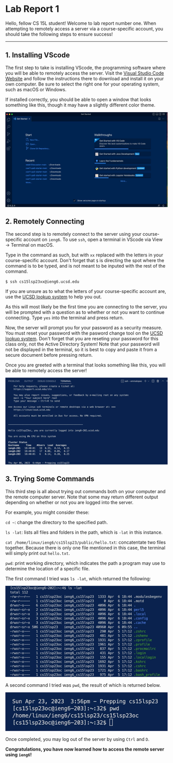 # Lab Report 1
Hello, fellow CS 15L student! Welcome to lab report number one. When attempting to remotely access a server via a course-specific account, 
you should take the following steps to ensure success!

---

## 1. Installing VScode

The first step to take is installing VScode, the programming software where you will be able to remotely access the server. 
Visit the [Visual Studio Code Website](https://code.visualstudio.com) and follow the instructions there to download and install it on your own
computer. Be sure to select the right one for your operating system, such as macOS or Windows.

If installed correctly, you should be able to open a window that looks something like this, though it may have a slightly different color theme.

![Image](step1.jpg)


## 2. Remotely Connecting

The second step is to remotely connect to the server using your course-specific account on `ieng6`. 
To use `ssh`, open a terminal in VScode via View → Terminal on macOS.

Type in the command as such, but with `xx` replaced with the letters in your course-specific account. Don't forget that `$` is directing the spot where
the command is to be typed, and is not meant to be inputed with the rest of the command.

`$ ssh cs15lsp23xx@ieng6.ucsd.edu`

If you are unsure as to what the letters of your course-specific account are, use the [UCSD lookup system](https://sdacs.ucsd.edu/~icc/index.php)
to help you out.

As this will most likely be the first time you are connecting to the server, you will be prompted with a question as to whether or not you want to 
continue connecting. Type `yes` into the terminal and press return.

Now, the server will prompt you for your password as a security measure. You must reset your password with the pasword change tool on the 
[UCSD lookup system](https://sdacs.ucsd.edu/~icc/index.php). Don't forget that you are reseting your password for this class only, not the 
Active Directory System! Note that your password will not be displayed in the terminal, so it is best to copy and paste it from a secure document before 
pressing return.

Once you are greeted with a terminal that looks something like this, you will be able to remotely access the server!

![Image](step3.jpg)


## 3. Trying Some Commands

This third step is all about trying out commands both on your computer and the remote computer server. Note that some may return different output
depending on whether or not you are logged into the server.

For example, you might consider these:

`cd ~`: change the directory to the specified path.

`ls -lat`: lists all files and folders in the path, which is `-lat` in this instance.

`cat /home/linux/ieng6/cs15lsp23/public/hello.txt`: concatentate two files together. Because there is only one file mentioned in this case, the terminal will simply print out `hello.txt`.

`pwd`: print working directory, which indicates the path a program may use to determine the location of a specific file.

The first command I tried was `ls -lat`, which returned the following:

![Image](step2.jpg)

A second command I tried was `pwd`, the result of which is returned below.

![Image](step4.jpg)

Once completed, you may log out of the server by using `Ctrl` and `D`.

**Congratulations, you have now learned how to access the remote server using `ieng6`!**
